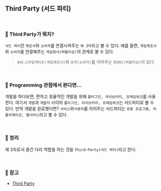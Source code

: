 ## Third Party (서드 파티)

<br>

### :book: Third Party가 뭐지?

`서드 파티`란 `제조사`와 `소비자`를 연결시켜주는 `제 3자`라고 볼 수 있다. 예를 들면, `게임제조사`와 `소비자`를 연결해주는 `게임회사(퍼블리싱)`의 관계로 볼 수 있다.

> ex) `스마일게이트(게임제조사)`와 `유저(소비자)`를 이어주는 `텐센트(퍼블리싱)`이 있다.

<br>

### :book: Programming 관점에서 본다면...

개발을 하다보면, 편하고 효율적인 개발을 위해 `플러그인, 라이브러리, 프레임워크`를 사용한다. 여기서 `개발`과 `개발자` 사이의 `플러그인, 라이브러리, 프레임워크`는 서드파티로 볼 수 있다. 만약 개발을 완료했다면? `서비스`와`사용자`를 이어주는 서드파티는 `응용 프로그램, 어플리케이션, 웹서비스`라고 볼 수 있다.

<br>

### :book: 정리

제 3자로서 중간 다리 역할을 하는 것을 `Third-Party(서드 파티)`라고 한다.

<br>

### :book: 참고

* [Third Party](https://tuhbm.github.io/2018/01/26/thirdParty/)